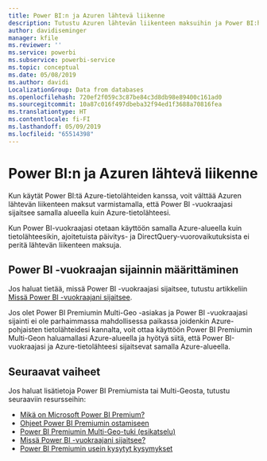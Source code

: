 ```yaml
---
title: Power BI:n ja Azuren lähtevä liikenne
description: Tutustu Azuren lähtevän liikenteen maksuihin ja Power BI:hin vuokraajan sijainnin ja Power BI Premiumin perusteella
author: davidiseminger
manager: kfile
ms.reviewer: ''
ms.service: powerbi
ms.subservice: powerbi-service
ms.topic: conceptual
ms.date: 05/08/2019
ms.author: davidi
LocalizationGroup: Data from databases
ms.openlocfilehash: 720ef2f059c3c87be84c3d8db98e89400c161ad0
ms.sourcegitcommit: 10a87c016f497dbeba32f94ed1f3688a70816fea
ms.translationtype: HT
ms.contentlocale: fi-FI
ms.lasthandoff: 05/09/2019
ms.locfileid: "65514398"
---
```

# <a name="power-bi-and-azure-egress"></a>Power BI:n ja Azuren lähtevä liikenne

Kun käytät Power BI:tä Azure-tietolähteiden kanssa, voit välttää Azuren lähtevän liikenteen maksut varmistamalla, että Power BI -vuokraajasi sijaitsee samalla alueella kuin Azure-tietolähteesi.

Kun Power BI-vuokraajasi otetaan käyttöön samalla Azure-alueella kuin tietolähteesikin, ajoitetuista päivitys- ja DirectQuery-vuorovaikutuksista ei peritä lähtevän liikenteen maksuja. 

## <a name="determining-where-your-power-bi-tenant-is-located"></a>Power BI -vuokraajan sijainnin määrittäminen

Jos haluat tietää, missä Power BI -vuokraajasi sijaitsee, tutustu artikkeliin [Missä Power BI -vuokraajani sijaitsee](service-admin-where-is-my-tenant-located.md).

Jos olet Power BI Premiumin Multi-Geo -asiakas ja Power BI -vuokraajasi sijainti ei ole parhaimmassa mahdollisessa paikassa joidenkin Azure-pohjaisten tietolähteidesi kannalta, voit ottaa käyttöön Power BI Premiumin Multi-Geon haluamallasi Azure-alueella ja hyötyä siitä, että Power BI-vuokraajasi ja Azure-tietolähteesi sijaitsevat samalla Azure-alueella.

## <a name="next-steps"></a>Seuraavat vaiheet

Jos haluat lisätietoja Power BI Premiumista tai Multi-Geosta, tutustu seuraaviin resursseihin:

* [Mikä on Microsoft Power BI Premium?](service-premium-what-is.md)
* [Ohjeet Power BI Premiumin ostamiseen](service-admin-premium-purchase.md)
* [Power BI Premiumin Multi-Geo-tuki (esikatselu)](service-admin-premium-multi-geo.md)
* [Missä Power BI -vuokraajani sijaitsee?](service-admin-where-is-my-tenant-located.md)
* [Power BI Premiumin usein kysytyt kysymykset](service-premium-faq.md)



